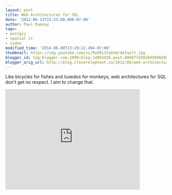 ```yaml
---
layout: post
title: Web Architectures for SQL
date: '2012-06-13T15:23:00.000-07:00'
author: Paul Ramsey
tags:
- postgis
- spatial it
- video
modified_time: '2014-06-08T13:29:22.494-07:00'
thumbnail: https://img.youtube.com/vi/PwVRi37qXn8/default.jpg
blogger_id: tag:blogger.com,1999:blog-14903426.post-8868774392845096580
blogger_orig_url: http://blog.cleverelephant.ca/2012/06/web-architectures-for-sql.html
---
```


Like bicycles for fishes and tuxedos for monkeys, web architectures for SQL don't get no respect. I aim to change that.

<iframe width="420" height="315" src="http://www.youtube.com/embed/PwVRi37qXn8" frameborder="0" allowfullscreen></iframe>

<br />&nbsp;